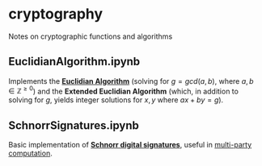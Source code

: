 # cryptography
Notes on cryptographic functions and algorithms

## EuclidianAlgorithm.ipynb
Implements the [**Euclidian Algorithm**](https://www.youtube.com/watch?v=Jwf6ncRmhPg) (solving for $g=gcd(a,b)$, where $a,b \in \mathbb{Z} ^{\ge 0}$) and the **Extended Euclidian Algorithm** (which, in addition to solving for $g$, yields integer solutions for $x,y$ where $ax+by=g$).

## SchnorrSignatures.ipynb
Basic implementation of [**Schnorr digital signatures**](https://en.wikipedia.org/wiki/Schnorr_signature), useful in [multi-party computation](https://en.wikipedia.org/wiki/Secure_multi-party_computation).
